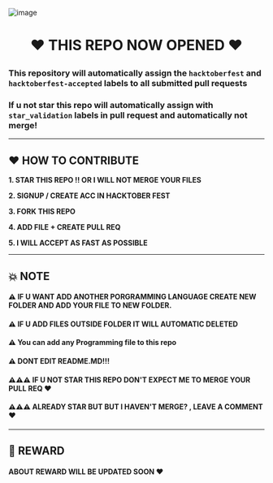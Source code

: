 ![image](https://user-images.githubusercontent.com/75615789/192692200-a4155b0d-bdc3-4a05-9747-ea7d2d6f665b.png)

<h1>
<p align="center" ><b>
❤ THIS REPO NOW OPENED ❤
</p></b>
</h1>

  
### **This repository will automatically assign the `hacktoberfest` and `hacktoberfest-accepted` labels to all submitted pull requests**
  
### **If u not star this repo will automatically assign with `star_validation` labels in pull request and automatically not merge!**
  
</p>

---

## ❤ HOW TO CONTRIBUTE

**1. STAR THIS REPO !! OR I WILL NOT MERGE YOUR FILES**

**2. SIGNUP / CREATE ACC IN HACKTOBER FEST**

**3. FORK THIS REPO** 

**4. ADD FILE + CREATE PULL REQ** 

**5. I WILL ACCEPT AS FAST AS POSSIBLE**

--- 

## 💥 NOTE

#### ⚠ IF U WANT ADD ANOTHER PORGRAMMING LANGUAGE CREATE NEW FOLDER AND ADD YOUR FILE TO NEW FOLDER.
#### ⚠ IF U ADD FILES OUTSIDE FOLDER IT WILL AUTOMATIC DELETED
#### ⚠ You can add any Programming file to this repo
#### ⚠ DONT EDIT README.MD!!!
#### ⚠⚠⚠ IF U NOT STAR THIS REPO DON'T EXPECT ME TO MERGE YOUR PULL REQ ❤
#### ⚠⚠⚠ ALREADY STAR BUT BUT I HAVEN'T MERGE? , LEAVE A COMMENT ❤

---

## 🔰 REWARD
#### ABOUT REWARD WILL BE UPDATED SOON ❤
